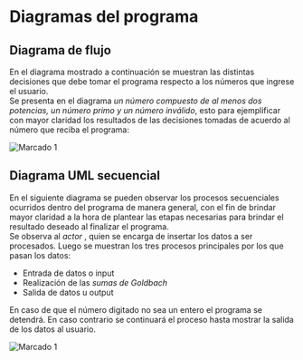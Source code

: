 [comment]: <> (Goldbach_serial diagramas v1.1 Fabio Andres Sanabria Valerin <fabio.sanabria@ucr.ac.cr>)

# Diagramas del programa

## Diagrama de flujo

En el diagrama mostrado a continuación se muestran las distintas decisiones que debe tomar el programa respecto a los números que ingrese el usuario.  
Se presenta en el diagrama *un número compuesto de al menos dos potencias, un número primo y un número inválido*, esto para ejemplificar con mayor claridad los resultados de las decisiones tomadas de acuerdo al número que reciba el programa:

![Marcado 1](./design/Diagrama_flujo.png)

## Diagrama UML secuencial

En el siguiente diagrama se pueden observar los procesos secuenciales ocurridos dentro del programa de manera general, con el fin de brindar mayor claridad a la hora de plantear las etapas necesarias para brindar el resultado deseado al finalizar el programa.  
Se observa al *actor* , quien se encarga de insertar los datos a ser procesados. Luego se muestran los tres procesos principales por los que pasan los datos:  

* Entrada de datos o input
* Realización de las *sumas de Goldbach*
* Salida de datos u output

En caso de que el número digitado no sea un entero el programa se detendrá. En caso contrario se continuará el proceso hasta mostrar la salida de los datos al usuario.

![Marcado 1](./design/Diagrama_secuencial_UML.png)
